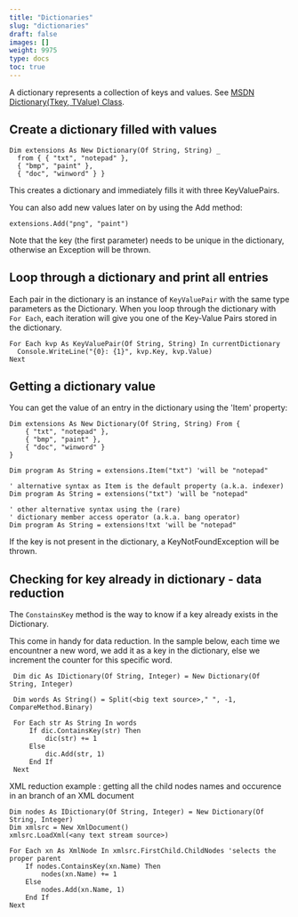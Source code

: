 ```yaml
---
title: "Dictionaries"
slug: "dictionaries"
draft: false
images: []
weight: 9975
type: docs
toc: true
---
```


A dictionary represents a collection of keys and values.  See [MSDN Dictionary(Tkey, TValue) Class][1].


  [1]: https://msdn.microsoft.com/en-us/library/xfhwa508(v=vs.110).aspx

## Create a dictionary filled with values
    Dim extensions As New Dictionary(Of String, String) _
      from { { "txt", "notepad" },
      { "bmp", "paint" },
      { "doc", "winword" } }

This creates a dictionary and immediately fills it with three KeyValuePairs.

You can also add new values later on by using the Add method:

    extensions.Add("png", "paint")

Note that the key (the first parameter) needs to be unique in the dictionary, otherwise an Exception will be thrown.

## Loop through a dictionary and print all entries
Each pair in the dictionary is an instance of `KeyValuePair` with the same type parameters as the Dictionary. When you loop through the dictionary with `For Each`, each iteration will give you one of the Key-Value Pairs stored in the dictionary.

    For Each kvp As KeyValuePair(Of String, String) In currentDictionary
      Console.WriteLine("{0}: {1}", kvp.Key, kvp.Value)
    Next



## Getting a dictionary value
You can get the value of an entry in the dictionary using the 'Item' property:

    Dim extensions As New Dictionary(Of String, String) From {
        { "txt", "notepad" },
        { "bmp", "paint" },
        { "doc", "winword" }
    }
    
    Dim program As String = extensions.Item("txt") 'will be "notepad"

    ' alternative syntax as Item is the default property (a.k.a. indexer)
    Dim program As String = extensions("txt") 'will be "notepad"

    ' other alternative syntax using the (rare)
    ' dictionary member access operator (a.k.a. bang operator)
    Dim program As String = extensions!txt 'will be "notepad"

If the key is not present in the dictionary, a KeyNotFoundException will be thrown.

## Checking for key already in dictionary - data reduction
The `ConstainsKey` method is the way to know if a key already exists in the Dictionary.

This come in handy for data reduction. In the sample below, each time we encountner a new word, we add it as a key in the dictionary, else we increment the counter for this specific word. 

     Dim dic As IDictionary(Of String, Integer) = New Dictionary(Of String, Integer)

     Dim words As String() = Split(<big text source>," ", -1, CompareMethod.Binary)

     For Each str As String In words
         If dic.ContainsKey(str) Then
             dic(str) += 1
         Else
             dic.Add(str, 1)
         End If
     Next



XML reduction example : getting all the child nodes names and occurence in an branch of an XML document

    Dim nodes As IDictionary(Of String, Integer) = New Dictionary(Of String, Integer)
    Dim xmlsrc = New XmlDocument()
    xmlsrc.LoadXml(<any text stream source>)

    For Each xn As XmlNode In xmlsrc.FirstChild.ChildNodes 'selects the proper parent
        If nodes.ContainsKey(xn.Name) Then
            nodes(xn.Name) += 1
        Else
            nodes.Add(xn.Name, 1)
        End If
    Next

